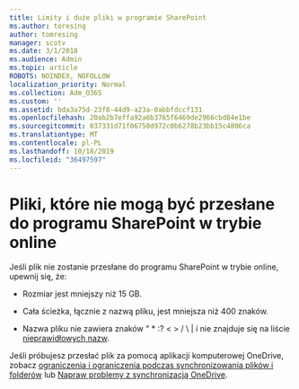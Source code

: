 ```yaml
---
title: Limity i duże pliki w programie SharePoint
ms.author: toresing
author: tomresing
manager: scotv
ms.date: 3/1/2018
ms.audience: Admin
ms.topic: article
ROBOTS: NOINDEX, NOFOLLOW
localization_priority: Normal
ms.collection: Adm_O365
ms.custom: ''
ms.assetid: bda3a75d-23f8-44d9-a23a-0abbfdccf131
ms.openlocfilehash: 20ab2b7effa92a6b3765f6469de2966cbd84e1be
ms.sourcegitcommit: 037331d71f06750d972c0b6278b23bb15c4806ca
ms.translationtype: MT
ms.contentlocale: pl-PL
ms.lasthandoff: 10/18/2019
ms.locfileid: "36497597"
---
```

# <a name="files-that-cant-be-uploaded-to-sharepoint-online"></a>Pliki, które nie mogą być przesłane do programu SharePoint w trybie online

Jeśli plik nie zostanie przesłane do programu SharePoint w trybie online, upewnij się, że:
  
- Rozmiar jest mniejszy niż 15 GB.
    
- Cała ścieżka, łącznie z nazwą pliku, jest mniejsza niż 400 znaków.
    
- Nazwa pliku nie zawiera znaków " \* :? \< \> / \ | i nie znajduje się na liście [nieprawidłowych nazw](https://go.microsoft.com/fwlink/?linkid=866430).
    
Jeśli próbujesz przesłać plik za pomocą aplikacji komputerowej OneDrive, zobacz [ograniczenia i ograniczenia podczas synchronizowania plików i folderów](http://go.microsoft.com/fwlink/p/?LinkID=717734) lub [Napraw problemy z synchronizacją OneDrive](https://go.microsoft.com/fwlink/?linkid=866431).
  

